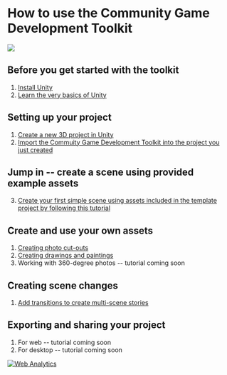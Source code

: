 # How to use the Community Game Development Toolkit

![](images/toolkit.jpg)

## Before you get started with the toolkit

1. [Install Unity](InstallingUnityTutorial.md)
2. [Learn the very basics of Unity](NavigatingTheUnityInterface.md)

## Setting up your project
1. [Create a new 3D project in Unity](Create3DProject.md)
2. [Import the Commuity Game Development Toolkit into the project you just created](ImportToolkit.md)

## Jump in -- create a scene using provided example assets  
3. [Create your first simple scene using assets included in the template project by following this tutorial](Tutorial-Using-Example-Assets.md)

## Create and use your own assets
1. 	[Creating photo cut-outs](CreatingArtwork-Photos.md)
1. 	[Creating drawings and paintings](CreatingArtwork-Drawings.md)
3. Working with 360-degree photos -- tutorial coming soon

## Creating scene changes
1. [Add transitions to create multi-scene stories](SceneChangeTutorial.md)


## Exporting and sharing your project
1. 	For web -- tutorial coming soon
1. 	For desktop -- tutorial coming soon


<!---- begin statcounter ---->
<script type="text/javascript">
var sc_project = 12399103;
var sc_invisible = 1;
var sc_security = "dbebcd0c";
</script>
<script type="text/javascript" src="https://www.statcounter.com/counter/counter.js" async></script>
<noscript>
<div class="statcounter">
    <a title="Web Analytics" href="https://statcounter.com/" target="_blank"><img class="statcounter" src="https://c.statcounter.com/12399103/0/dbebcd0c/1/" alt="Web Analytics" /></a>
</div>
</noscript>
<!-- end statcounter -->
 

